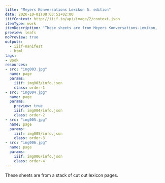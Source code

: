 ```yaml
---
title: "Meyers Konversations Lexikon 5. edition"
date: 2020-10-01T08:03:51+02:00
iiifContext: http://iiif.io/api/image/2/context.json
itemType: work
itemDescription: "These sheets are from Meyers Konversations-Lexikon, [5. edition](https://de.wikipedia.org/wiki/Meyers_Konversations-Lexikon#5._Auflage_(1893%E2%80%931897/1901)) published 1893 - 1901 by Bibliographisches Institut, Leipzig"
preview: leafs
noPreview: true
outputs:
  - iiif-manifest
  - html
tags:
- Book
resources:
- src: "img003.jpg"
  name: page
  params:
    iiif: img003/info.json
    class: order-1
- src: "img004.jpg"
  name: page
  params:
    preview: true
    iiif: img004/info.json
    class: order-2
- src: "img005.jpg"
  name: page
  params:
    iiif: img005/info.json
    class: order-3
- src: "img006.jpg"
  name: page
  params:
    iiif: img006/info.json
    class: order-4
---
```

These sheets are from a stack of cut out lexicon pages.

<!--more-->
